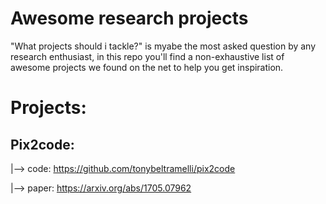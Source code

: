 # Awesome research projects
"What projects should i tackle?" is myabe the most asked question by any research enthusiast, in this repo you'll find a non-exhaustive list of awesome projects we found on the net to help you get inspiration.

# Projects:
## Pix2code: 
|--> code: https://github.com/tonybeltramelli/pix2code

|--> paper: https://arxiv.org/abs/1705.07962
